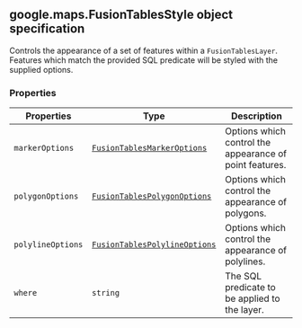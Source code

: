 <h2 id="FusionTablesStyle">
google.maps.FusionTablesStyle
object specification
</h2><p>Controls the appearance of a set of features within a <code>FusionTablesLayer</code>. Features which match the provided SQL predicate will be styled with the supplied options.</p><h3>Properties</h3><table summary="object FusionTablesStyle - Properties" width="100%">
<thead>
<tr><th>Properties</th>
<th>Type</th>
<th>Description</th>
</tr></thead>
<tbody>
<tr>
<td><code>markerOptions</code></td>
<td><code><a href="https://github.com/amenadiel/google-maps-documentation/blob/master/docs/google.maps.FusionTablesMarkerOptions.md">FusionTablesMarkerOptions</a></code></td>
<td>Options which control the appearance of point features.</td>
</tr>
<tr>
<td><code>polygonOptions</code></td>
<td><code><a href="https://github.com/amenadiel/google-maps-documentation/blob/master/docs/google.maps.FusionTablesPolygonOptions.md">FusionTablesPolygonOptions</a></code></td>
<td>Options which control the appearance of polygons.</td>
</tr>
<tr>
<td><code>polylineOptions</code></td>
<td><code><a href="https://github.com/amenadiel/google-maps-documentation/blob/master/docs/google.maps.FusionTablesPolylineOptions.md">FusionTablesPolylineOptions</a></code></td>
<td>Options which control the appearance of polylines.</td>
</tr>
<tr>
<td><code>where</code></td>
<td><code>string</code></td>
<td>The SQL predicate to be applied to the layer.</td>
</tr>
</tbody>
</table>